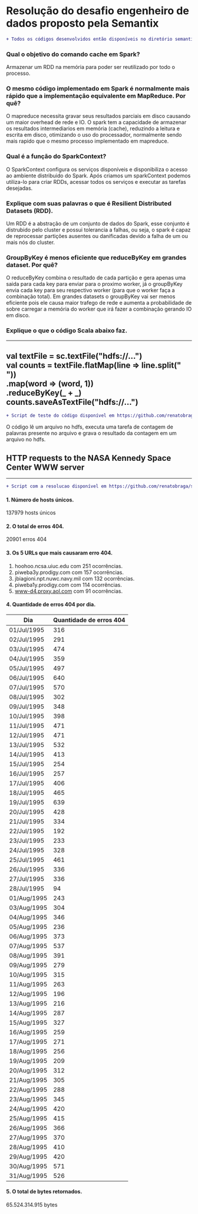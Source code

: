 # Resolução do desafio engenheiro de dados proposto pela Semantix
```diff
+ Todos os códigos desenvolvidos então disponíveis no diretório semantix
```
### Qual o objetivo do comando cache em Spark?
Armazenar um RDD na memória para poder ser reutilizado por todo o processo.
### O mesmo código implementado em Spark é normalmente mais rápido que a implementação equivalente em MapReduce. Por quê?
O mapreduce necessita gravar seus resultados parciais em disco causando um maior overhead de rede e IO. O spark tem a capacidade de armazenar os resultados intermediarios em memória (cache), reduzindo a leitura e escrita em disco, otimizando o uso do processador, normalmente sendo mais rapido que o mesmo processo implementado em mapreduce.
### Qual é a função do SparkContext?
O SparkContext configura os serviços disponíveis e disponibiliza o acesso ao ambiente distribuido do Spark. Após criamos um sparkContext podemos utiliza-lo para criar RDDs, acessar todos os serviços e executar as tarefas desejadas.
### Explique com suas palavras  o que é Resilient Distributed Datasets (RDD).
Um RDD é a abstração de um conjunto de dados do Spark, esse conjunto é distrubido pelo cluster e possui tolerancia a falhas, ou seja, o spark é capaz de reprocessar partições ausentes ou danificadas devido a falha de um ou mais nós do cluster.
### GroupByKey é menos eficiente que reduceByKey em grandes dataset. Por quê?
O reduceByKey combina o resultado de cada partição e gera apenas uma saida para cada key para enviar para o proximo worker, já o groupByKey envia cada key para seu respectivo worker (para que o worker faça a combinação total). Em grandes datasets o groupByKey vai ser menos eficiente pois ele causa maior trafego de rede e aumenta a probabilidade de sobre carregar a memória do worker que irá fazer a combinação gerando IO em disco.
### Explique o que o código Scala abaixo faz.
------------
val textFile = sc.textFile("hdfs://...") <br>
val counts = textFile.flatMap(line => line.split(" ")) <br>
                .map(word => (word, 1)) <br>
                .reduceByKey(_ + _) <br>
counts.saveAsTextFile("hdfs://...") <br>
------------
```diff
+ Script de teste do código disponível em https://github.com/renatobraga/sparktest/tree/master/semantix/scala-solucao.sh
```
O código lê um arquivo no hdfs, executa uma tarefa de contagem de palavras presente no arquivo e grava o resultado da contagem em um arquivo no hdfs.

## HTTP requests to the NASA Kennedy Space Center WWW server
------------
```diff
+ Script com a resolucao disponível em https://github.com/renatobraga/sparktest/tree/master/semantix/http-requests-solucao.sh
```
#### 1. Número de hosts únicos.
137979 hosts únicos
#### 2. O total de erros 404.
20901 erros 404
#### 3. Os 5 URLs que mais causaram erro 404.
1. hoohoo.ncsa.uiuc.edu com 251 ocorrências. <br>
2. piweba3y.prodigy.com com 157 ocorrências. <br>
3. jbiagioni.npt.nuwc.navy.mil com 132 ocorrências. <br>
4. piweba1y.prodigy.com com 114 ocorrências. <br>
5. www-d4.proxy.aol.com com 91 ocorrências. <br>

#### 4. Quantidade de erros 404 por dia.
|Dia        |Quantidade de erros 404 |
|-----------|------------------------|
|01/Jul/1995|316|
|02/Jul/1995|291|
|03/Jul/1995|474|
|04/Jul/1995|359|
|05/Jul/1995|497|
|06/Jul/1995|640|
|07/Jul/1995|570|
|08/Jul/1995|302|
|09/Jul/1995|348|
|10/Jul/1995|398|
|11/Jul/1995|471|
|12/Jul/1995|471|
|13/Jul/1995|532|
|14/Jul/1995|413|
|15/Jul/1995|254|
|16/Jul/1995|257|
|17/Jul/1995|406|
|18/Jul/1995|465|
|19/Jul/1995|639|
|20/Jul/1995|428|
|21/Jul/1995|334|
|22/Jul/1995|192|
|23/Jul/1995|233|
|24/Jul/1995|328|
|25/Jul/1995|461|
|26/Jul/1995|336|
|27/Jul/1995|336|
|28/Jul/1995|94 |
|01/Aug/1995|243|
|03/Aug/1995|304|
|04/Aug/1995|346|
|05/Aug/1995|236|
|06/Aug/1995|373|
|07/Aug/1995|537|
|08/Aug/1995|391|
|09/Aug/1995|279|
|10/Aug/1995|315|
|11/Aug/1995|263|
|12/Aug/1995|196|
|13/Aug/1995|216|
|14/Aug/1995|287|
|15/Aug/1995|327|
|16/Aug/1995|259|
|17/Aug/1995|271|
|18/Aug/1995|256|
|19/Aug/1995|209|
|20/Aug/1995|312|
|21/Aug/1995|305|
|22/Aug/1995|288|
|23/Aug/1995|345|
|24/Aug/1995|420|
|25/Aug/1995|415|
|26/Aug/1995|366|
|27/Aug/1995|370|
|28/Aug/1995|410|
|29/Aug/1995|420|
|30/Aug/1995|571|
|31/Aug/1995|526|

#### 5. O total de bytes retornados.
65.524.314.915 bytes
